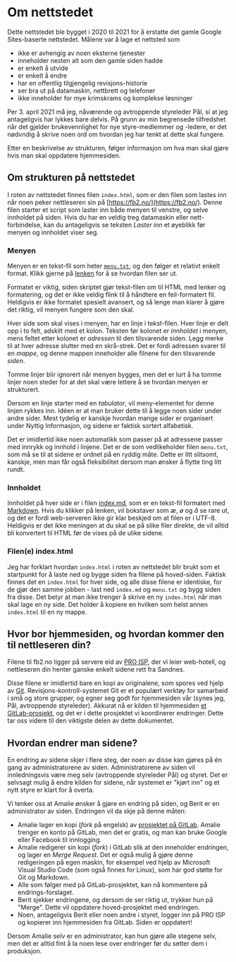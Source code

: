 Om nettstedet
=============

Dette nettstedet ble bygget i 2020 til 2021 for å erstatte det gamle Google Sites-baserte nettstedet. Målene var å lage et nettsted som

* ikke er avhengig av noen eksterne tjenester
* inneholder nesten alt som den gamle siden hadde
* er enkelt å utvide
* er enkelt å endre
* har en offentlig tilgjengelig revisjons-historie
* ser bra ut på datamaskin, nettbrett og telefoner
* ikke inneholder for mye krimskrams og komplekse løsninger

Per 3. april 2021 må jeg, nåværende og avtroppende styreleder Pål, si at jeg antageligvis har lykkes bare delvis.
På grunn av min begrensede tilfredshet når det gjelder brukevennlighet for nye styre-medlemmer og -ledere, er det nødvndig å skrive noen ord om hvordan jeg har tenkt at dette 
skal fungere.

Etter en beskrivelse av strukturen, følger informasjon om hva man skal gjøre hvis man skal oppdatere hjemmesiden.

Om strukturen på nettstedet
---------------------------

I roten av nettstedet finnes filen `index.html`, som er den filen som lastes inn når noen peker nettleseren sin på [https://fb2.no/](https://fb2.no/).
Denne filen starter et script som laster inn både menyen til venstre, og selve innholdet på siden.
Hvis du har en veldig treg datamaskin eller nett-forbindelse, kan du antageligvis se teksten *Laster inn* et øyeblikk før menyen og innholdet viser seg.

### Menyen

Menyen er en tekst-fil som heter [`menu.txt`](/menu.txt), og den følger et relativt enkelt format.
Klikk gjerne på [lenken](/menu.txt) for å se hvordan filen ser ut.

Formatet er viktig, siden skriptet gjør tekst-filen om til HTML med lenker og formatering, og det er ikke veldig flink til å håndtere en feil-formatert fil.
Heldigvis er ikke formatet spesielt avansert, og så lenge man klarer å gjøre det riktig, vil menyen fungere som den skal.

Hver side som skal vises i menyen, har en linje i tekst-filen.
Hver linje er delt opp i to felt, adskilt med et kolon.
Teksten før kolonet er *innholdet* i menyen, mens feltet etter kolonet er *adressen* til den tilsvarende siden.
Legg merke til at hver adresse slutter med en skrå-strek.
Det er fordi adressen svarer til en *mappe*, og denne mappen inneholder alle filnene for den tilsvarende *siden*.

Tomme linjer blir ignorert når menyen bygges, men det er lurt å ha tomme linjer noen steder for at det skal være lettere å se hvordan menyen er strukturert.

Dersom en linje starter med en *tabulator*, vil meny-elementet for denne linjen rykkes inn.
Idéen er at man bruker dette til å legge noen sider under andre sider.
Mest tydelig er kanskje hvordan mange sider er organisert under Nyttig Informasjon, og sidene er faktisk sortert alfabetisk.

Det er imidlertid ikke noen automatikk som passer på at adressene passer med innrykk og innhold i linjene.
Det er de som vedlikeholder filen `menu.txt`, som må se til at sidene er ordnet på en ryddig måte.
Dette er litt slitsomt, kanskje, men man får også fleksibilitet dersom man ønsker å flytte ting litt rundt.

### Innholdet

Innholdet på hver side er i filen [index.md](/index.md), som er en tekst-fil formatert med [Markdown](https://en.wikipedia.org/wiki/Markdown).
Hvis du klikker på lenken, vil bokstaver som *æ*, *ø* og *å* se rare ut, og det er fordi web-serveren ikke gir klar beskjed om at filen er i UTF-8.
Heldigvis er det ikke meningen at du skal se på slike filer direkte, de vil alltid bli konvertert til HTML før de vises på de ulike sidene.

### Filen(e) index.html

Jeg har forklart hvordan `index.html` i roten av nettstedet blir brukt som et startpunkt for å laste ned og bygge siden fra filene på hoved-siden.
Faktisk finnes det en `index.html` for hver side, og alle disse filene er identiske, for de gjør den samme jobben - last ned `index.md` og `menu.txt` og bygg siden fra disse.
Det betyr at man ikke trenger å skrive en ny `index.html` når man skal lage en ny side. Det holder å kopiere en hvilken som helst annen `index.html` til en ny mappe.

Hvor bor hjemmesiden, og hvordan kommer den til nettleseren din?
----------------------------------------------------------------

Filene til fb2.no ligger på servere eid av [PRO ISP](https://www.proisp.no/), der vi leier web-hotell, og nettleseren din henter ganske enkelt sidene rett fra Sandnes.

Disse filene er imidlertid bare en kopi av originalene, som spores ved hjelp av [Git](https://no.wikipedia.org/wiki/Git).
Revisjons-kontroll-systemet Git er et populært verktøy for samarbeid i små og store grupper, og egner seg godt for hjemmesiden vår (synes jeg, Pål, avtroppende styreleder).
Akkurat nå er kilden til hjemmesiden [et GitLab-prosjekt](https://gitlab.com/hermunn/fb2-hjemmeside/), og det er i dette prosjektet vi koordinerer endringer.
Dette tar oss videre til den viktigste delen av dette dokumentet.

Hvordan endrer man sidene?
--------------------------

En endring av sidene skjer i flere steg, der noen av disse kan gjøres på én gang av administratorene av siden.
Administratorene av siden vil innledningsvis være meg selv (avtroppende styreleder Pål) og styret.
Det er selvsagt mulig å endre kilden for sidene, når systemet er "kjørt inn" og et nytt styre er klart for å overta.

Vi tenker oss at Amalie ønsker å gjøre en endring på siden, og Berit er en administrator av siden.
Endringen vil da skje på denne måten:

* Amalie lager en kopi (*fork* på engelsk) av [prosjektet på GitLab](https://gitlab.com/hermunn/fb2-hjemmeside/). Amalie trenger en konto på GitLab, men det er gratis, og man kan bruke Google eller Facebook til innlogging.
* Amalie redigerer sin kopi (*fork*) i GitLab slik at den inneholder endringen, og lager en *Merge Request*. Det er også mulig å gjøre denne redigeringen på egen maskin, for eksempel ved hjelp av Microsoft Visual Studio Code (som også finnes for Linux), som har god støtte for Git og Markdown.
* Alle som følger med på GitLab-prosjektet, kan nå kommentere på endrings-forslaget.
* Berit sjekker endringene, og dersom de ser riktig ut, trykker hun på "Merge". Dette vil oppdatere hoved-prosjektet med endringen.
* Noen, antageligvis Berit eller noen andre i styret, logger inn på PRO ISP og kopierer inn hjemmesiden fra GitLab. Siden er oppdatert!

Dersom Amalie selv er en administrator, kan hun gjøre alle stegene selv, men det er alltid fint å la noen lese over endringer før du setter dem i produksjon.
